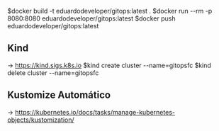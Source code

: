 $docker build -t eduardodeveloper/gitops:latest . 
$docker run --rm -p 8080:8080 eduardodeveloper/gitops:latest
$docker push eduardodeveloper/gitops:latest

## Kind
-> https://kind.sigs.k8s.io
$kind create cluster --name=gitopsfc
$kind delete cluster --name=gitopsfc

## Kustomize Automático
-> https://kubernetes.io/docs/tasks/manage-kubernetes-objects/kustomization/

